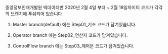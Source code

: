 중앙정보인재개발원 빅데이터반 2020년 2월 4일 부터 ~ 2월 18일까지의 코드가 각각의 브렌치에 푸쉬되어 있습니다

1. Master branch(default) 에는 Step01_기초 코드가 담겨있습니다.

2. Operator branch 에는 Step02_연산자 코드가 담겨있습니다.

3. ControlFlow branch 에는 Step03_제어문 코드가 담겨있습니다. 
